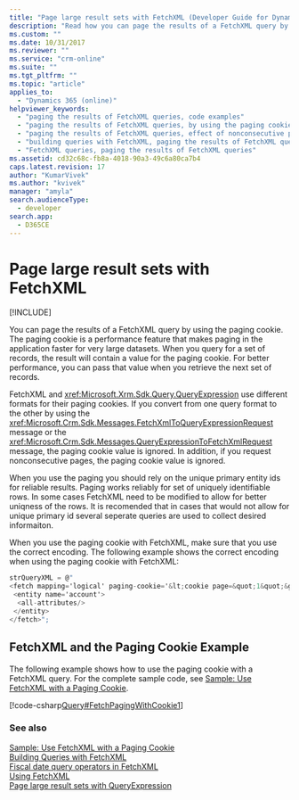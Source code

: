 ```yaml
---
title: "Page large result sets with FetchXML (Developer Guide for Dynamics 365 Customer Engagement)| MicrosoftDocs"
description: "Read how you can page the results of a FetchXML query by using the paging cookie"
ms.custom: ""
ms.date: 10/31/2017
ms.reviewer: ""
ms.service: "crm-online"
ms.suite: ""
ms.tgt_pltfrm: ""
ms.topic: "article"
applies_to: 
  - "Dynamics 365 (online)"
helpviewer_keywords: 
  - "paging the results of FetchXML queries, code examples"
  - "paging the results of FetchXML queries, by using the paging cookie"
  - "paging the results of FetchXML queries, effect of nonconsecutive pages on using the paging cookie"
  - "building queries with FetchXML, paging the results of FetchXML queries"
  - "FetchXML queries, paging the results of FetchXML queries"
ms.assetid: cd32c68c-fb8a-4018-90a3-49c6a80ca7b4
caps.latest.revision: 17
author: "KumarVivek"
ms.author: "kvivek"
manager: "amyla"
search.audienceType: 
  - developer
search.app: 
  - D365CE
---
```

# Page large result sets with FetchXML

[!INCLUDE[](../../includes/cc_applies_to_update_9_0_0.md)]

You can page the results of a FetchXML query by using the paging cookie. The paging cookie is a performance feature that makes paging in the application faster for very large datasets. When you query for a set of records, the result will contain a value for the paging cookie. For better performance, you can pass that value when you retrieve the next set of records.  
  
 FetchXML and <xref:Microsoft.Xrm.Sdk.Query.QueryExpression> use different formats for their paging cookies. If you convert from one query format to the other by using the <xref:Microsoft.Crm.Sdk.Messages.FetchXmlToQueryExpressionRequest> message or the <xref:Microsoft.Crm.Sdk.Messages.QueryExpressionToFetchXmlRequest> message, the paging cookie value is ignored. In addition, if you request nonconsecutive pages, the paging cookie value is ignored.  
 
When you use the paging you should rely on the unique primary entity ids for reliable results. Paging works reliably for set of uniquely identifiable rows. In some cases FetchXML need to be modified to allow for better uniqness of the rows. It is recomended that in cases that would not allow for unique primary id several seperate queries are used to collect desired informaiton.
 
 When you use the paging cookie with FetchXML, make sure that you use the correct encoding. The following example shows the correct encoding when using the paging cookie with FetchXML:  
  
```csharp  
strQueryXML = @"  
<fetch mapping='logical' paging-cookie='&lt;cookie page=&quot;1&quot;&gt;&lt;accountid last=&quot;{E062B974-7F8D-DC11-9048-0003FF27AC3B}&quot; first=&quot;{60B934EF-798D-DC11-9048-0003FF27AC3B}&quot;/&gt;&lt;/cookie&gt;' page='2' count='2'>  
 <entity name='account'>  
  <all-attributes/>  
 </entity>  
</fetch>";  
```  
  
## FetchXML and the Paging Cookie Example  
 The following example shows how to use the paging cookie with a FetchXML query. For the complete sample code, see [Sample: Use FetchXML with a Paging Cookie](sample-use-fetchxml-paging-cookie.md).  
  
 [!code-csharp[Query#FetchPagingWithCookie1](../../snippets/csharp/CRMV8/query/cs/fetchpagingwithcookie1.cs#fetchpagingwithcookie1)]  
  
### See also  
 [Sample: Use FetchXML with a Paging Cookie](sample-use-fetchxml-paging-cookie.md)   
 [Building Queries with FetchXML](build-queries-fetchxml.md)   
 [Fiscal date query operators in FetchXML](fiscal-date-older-datetime-query-operators-fetchxml.md)   
 [Using FetchXML](use-fetchxml-construct-query.md)   
 [Page large result sets with QueryExpression](page-large-result-sets-with-queryexpression.md)
